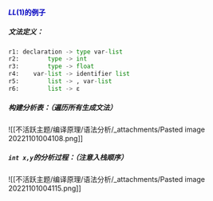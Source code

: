 



#### <span style="color:#0202c0;">$LL(1)$的例子</span>

##### 文法定义：

```python
r1: declaration -> type var-list
r2:        type -> int
r3:        type -> float
r4:    var-list -> identifier list
r5:        list -> , var-list
r6:        list -> ε
```



##### 构建分析表：（遍历所有生成文法）

![[不活跃主题/编译原理/语法分析/_attachments/Pasted image 20221101004108.png]]



##### `int x,y`的分析过程：（注意入栈顺序）

![[不活跃主题/编译原理/语法分析/_attachments/Pasted image 20221101004115.png]]



